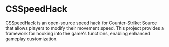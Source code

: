 # CSSpeedHack
CSSpeedHack is an open-source speed hack for Counter-Strike: Source that allows players to modify their movement speed. This project provides a framework for hooking into the game's functions, enabling enhanced gameplay customization.
